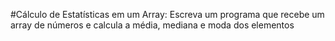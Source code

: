 #Cálculo de Estatísticas em um Array: Escreva um programa que recebe um array de números e calcula a média, mediana e moda dos elementos
